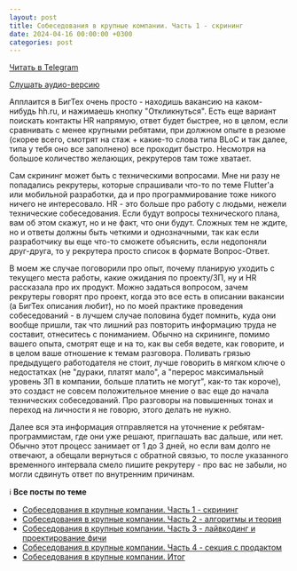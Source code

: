 ```yaml
---
layout: post
title: Собеседования в крупные компании. Часть 1 - скрининг
date: 2024-04-16 00:00:00 +0300
categories: post
---
```


[Читать в Telegram](https://t.me/fluttermiddlepodcast/194)

[Слушать аудио-версию](https://music.yandex.ru/album/23735163/track/127046522)

Апплаится в БигТех очень просто - находишь вакансию на каком-нибудь hh.ru, и нажимаешь кнопку "Откликнуться". Есть еще
вариант поискать контакты HR напрямую, ответ будет быстрее, но в целом, если сравнивать с менее крупными ребятами, при
должном опыте в резюме (скорее всего, смотрят на стаж + какие-то слова типа BLoC и так далее, типа у тебя оно все
заполнено) все проходит быстро. Несмотря на большое количество желающих, рекрутеров там тоже хватает.

Сам скрининг может быть с техническими вопросами. Мне ни разу не попадались рекрутеры, которые спрашивали что-то по теме
Flutter'а или мобильной разработки, да и про программирование тоже никого ничего не интересовало. HR - это больше про
работу с людьми, нежели технические собеседования. Если будут вопросы технического плана, вам об этом скажут, но и не
факт, что они будут. Сложных тем не ждите, но и ответы должны быть четкими и однозначными, так как если разработчику вы
еще что-то сможете объяснить, если недопоняли друг-друга, то у рекрутера просто список в формате Вопрос-Ответ.

В моем же случае поговорили про опыт, почему планирую уходить с текущего места работы, какие ожидания по проекту/ЗП, ну
и HR рассказала про их продукт. Можно задаться вопросом, зачем рекрутеры говорят про проект, когда это все есть в
описании вакансии (а БигТех описания любит), но по моей практике проведения собеседований - в лучшем случае половина
будет помнить, куда они вообще пришли, так что лишний раз повторить информацию труда не составит, отнеситесь с
пониманием. Обычно на скрининге, помимо вашего опыта, смотрят еще и на то, как вы себя ведете, как говорите, и в целом
ваше отношение к темам разговора. Поливать грязью предыдущего работодателя не стоит, лучше говорить в мягком ключе о
недостатках (не "дураки, платят мало", а "перерос максимальный уровень ЗП в компании, больше платить не могут", как-то
так короче), это создаст не совсем положительное мнение о вас еще до начала технических собеседований. Про разговоры на
повышенных тонах и переход на личности я не говорю, этого делать не нужно.

Далее вся эта информация отправляется на уточнение к ребятам-программистам, где они уже решают, приглашать вас дальше,
или нет. Обычно этот процесс занимает от 1 до 3 дней, но если вам долго не отвечают, а обещали вернуться с обратной
связью, то после указанного временного интервала смело пишите рекрутеру - про вас не забыли, но могли сдвинуть ответ по
внутренним причинам.

ℹ️ **Все посты по теме**

- [Собеседования в крупные компании. Часть 1 - скрининг](https://t.me/fluttermiddlepodcast/194)
- [Собеседования в крупные компании. Часть 2 - алгоритмы и теория](https://t.me/fluttermiddlepodcast/195)
- [Собеседования в крупные компании. Часть 3 - лайвкодинг и проектирование фичи](https://t.me/fluttermiddlepodcast/197)
- [Собеседования в крупные компании. Часть 4 - секция с продактом](https://t.me/fluttermiddlepodcast/198)
- [Собеседования в крупные компании. Итог](https://t.me/fluttermiddlepodcast/199)
